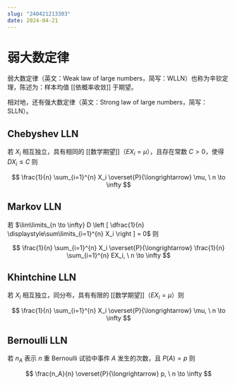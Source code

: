 ```yaml
---
slug: "240421213303"
date: 2024-04-21
---
```


# 弱大数定律

弱大数定律（英文：Weak law of large numbers，简写：WLLN）也称为辛钦定理，陈述为：样本均值 [[依概率收敛]] 于期望。

相对地，还有强大数定律（英文：Strong law of large numbers，简写：SLLN）。

## Chebyshev LLN

若 $X_i$ 相互独立，具有相同的 [[数学期望]]（$EX_i=\mu$），且存在常数 $C > 0$，使得 $DX_i \le C$ 则

$$
\frac{1}{n} \sum_{i=1}^{n} X_i \overset{P}{\longrightarrow} \mu, \  n \to \infty
$$

## Markov LLN

若 $\lim\limits_{n \to \infty} D \left [ \dfrac{1}{n} \displaystyle\sum\limits_{i=1}^{n} X_i \right ] = 0$ 则

$$
\frac{1}{n} \sum_{i=1}^{n} X_i \overset{P}{\longrightarrow} \frac{1}{n} \sum_{i=1}^{n} EX_i, \  n \to \infty
$$

## Khintchine LLN

若 $X_i$ 相互独立，同分布，具有有限的 [[数学期望]]（$EX_i=\mu$）则

$$
\frac{1}{n} \sum_{i=1}^{n} X_i \overset{P}{\longrightarrow} \mu, \  n \to \infty
$$

## Bernoulli LLN

若 $n_A$ 表示 $n$ 重 Bernoulli 试验中事件 $A$ 发生的次数，且 $P(A)=p$ 则

$$
\frac{n_A}{n} \overset{P}{\longrightarrow} p, \  n \to \infty
$$
